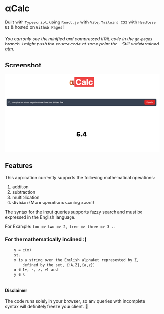 # αCalc

Built with `Typescript`, using `React.js` with `Vite`, `Tailwind CSS` with `Headless UI` & hosted on `Github Pages`!

###### You can only see the minified and compressed `HTML` code in the `gh-pages` branch. I might push the source code at some point tho... Still undetermined atm.

## Screenshot
![Screenshot](image.png)

## Features
This application currently supports the following mathematical operations:
1. addition
2. subtraction
3. multiplication
4. division
(More operations coming soon!)

The syntax for the input queries supports fuzzy search and must be expressed in the English language. 

For Example: `too => two => 2, tree => three => 3 ...`

### For the mathematically inclined :)
```
    y = α(x) 
    st. 
    x is a string over the English alphabet represented by Σ, 
        defined by the set, {{A,Z},{a,z}} 
    α ∈ [+, -, ×, ÷] and 
    y ∈ ℝ
 
 ```

#### Disclaimer
The code runs solely in your browser, so any queries with incomplete syntax will definitely freeze your client. 😬

